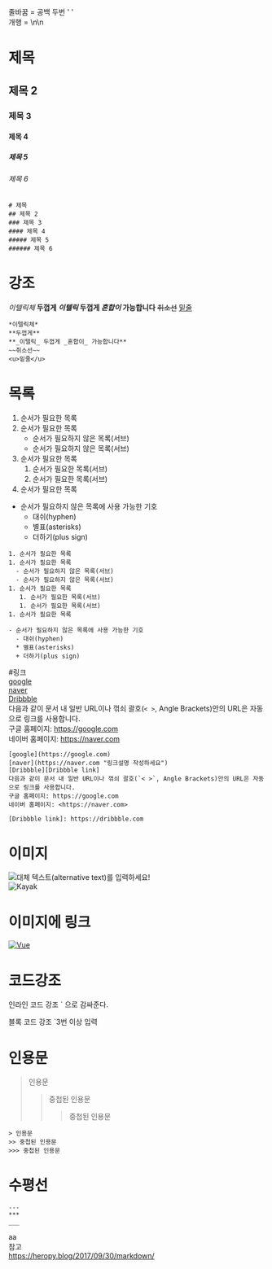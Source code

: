 줄바꿈 = 공백 두번 '  '  
개행 = \n\n

# 제목  
## 제목 2
### 제목 3
#### 제목 4
##### 제목 5
###### 제목 6
```
# 제목
## 제목 2
### 제목 3
#### 제목 4
##### 제목 5
###### 제목 6
```

# 강조  
*이텔릭체*
**두껍게**
**_이텔릭_ 두껍게 _혼합이_ 가능합니다**
~~취소선~~
<u>밑줄</u>
```  
*이텔릭체*  
**두껍게**  
**_이텔릭_ 두껍게 _혼합이_ 가능합니다**  
~~취소선~~  
<u>밑줄</u>  
```
# 목록  
1. 순서가 필요한 목록
1. 순서가 필요한 목록
   - 순서가 필요하지 않은 목록(서브) 
   - 순서가 필요하지 않은 목록(서브) 
1. 순서가 필요한 목록
   1. 순서가 필요한 목록(서브)
   1. 순서가 필요한 목록(서브)
1. 순서가 필요한 목록

- 순서가 필요하지 않은 목록에 사용 가능한 기호
  - 대쉬(hyphen)
  * 별표(asterisks)
  + 더하기(plus sign)
  
```
1. 순서가 필요한 목록
1. 순서가 필요한 목록
  - 순서가 필요하지 않은 목록(서브) 
  - 순서가 필요하지 않은 목록(서브) 
1. 순서가 필요한 목록
   1. 순서가 필요한 목록(서브)
   1. 순서가 필요한 목록(서브)
1. 순서가 필요한 목록

- 순서가 필요하지 않은 목록에 사용 가능한 기호
  - 대쉬(hyphen)
  * 별표(asterisks)
  + 더하기(plus sign)
```

#링크  
[google](https://google.com)  
[naver](https://naver.com "링크설명 작성하세요")  
[Dribbble][Dribbble link]  
다음과 같이 문서 내 일반 URL이나 꺾쇠 괄호(`< >`, Angle Brackets)안의 URL은 자동으로 링크를 사용합니다.  
구글 홈페이지: https://google.com  
네이버 홈페이지: <https://naver.com>  

[Dribbble link]: https://dribbble.com  

```
[google](https://google.com)  
[naver](https://naver.com "링크설명 작성하세요")  
[Dribbble][Dribbble link]  
다음과 같이 문서 내 일반 URL이나 꺾쇠 괄호(`< >`, Angle Brackets)안의 URL은 자동으로 링크를 사용합니다.  
구글 홈페이지: https://google.com  
네이버 홈페이지: <https://naver.com>  

[Dribbble link]: https://dribbble.com  
```

# 이미지  
![대체 텍스트(alternative text)를 입력하세요!](http://www.gstatic.com/webp/gallery/5.jpg "링크 설명(title)을 작성하세요.")  
![Kayak][logo]

[logo]: http://www.gstatic.com/webp/gallery/2.jpg "To go kayaking."

# 이미지에 링크
[![Vue](/images/vue.png)](https://kr.vuejs.org/)

# 코드강조  
인라인 코드 강조  ` 으로 감싸준다.

블록 코드 강조 `3번 이상 입력


# 인용문
> 인용문
>> 중첩된 인용문
>>> 중첩된 인용문
```
> 인용문
>> 중첩된 인용문
>>> 중첩된 인용문
```

# 수평선
```
---
***
___
``` 
aa  
참고  
https://heropy.blog/2017/09/30/markdown/